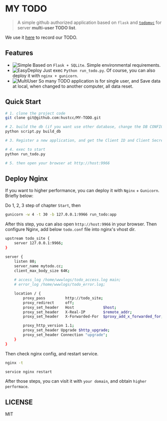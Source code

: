 # MY TODO

> A simple github authorized application based on `flask` and [`todomvc`](https://github.com/tastejs/todomvc/tree/master/examples) for server **multi-user TODO list**.

We use it [here](http://mytodo.cc) to record our TODO.

## Features

 - ![Simple](http://shields.hust.cc/TODO-Simple-orange.svg) Based on `Flask + SQLite`. Simple environmental requirements.
 - ![EasyDeploy](http://shields.hust.cc/TODO-EasyDeploy-blue.svg) Just exec `Python run_todo.py`. Of course, you can also deploy it with `nginx + gunicorn`.
 - ![MultiUser](http://shields.hust.cc/TODO-MultiUser-green.svg) So many TODO application is for single user, and Save data at local, when changed to another computer, all data reset.


## Quick Start

```sh
# 1. clone the project code
git clone git@github.com:hustcc/MY-TODO.git

# 2. build the db (if you want use other database, change the DB CONFIG)
python script.py build_db

# 3. Register a new application, and get the Client ID and Client Secret, copy them to CONFIG (app/__init__.py) file. And set the login callback URL (http://IP:PORT/github/callback)

# 4. exec to start
python run_todo.py

# 5. then open your browser at http://host:9966 
```


## Deploy Nginx

If you want to higher performance, you can deploy it with `Nginx` + `Gunicorn`. Briefly below:

Do 1, 2, 3 step of chapter `Start`, then

```sh
gunicorn -w 4 -t 30 -b 127.0.0.1:9966 run_todo:app
```

After this step, you can also open `http://host:9966` in your browser. Then configure Nginx, add below `todo.conf` file into nginx's vhost dir.

```sh
upstream todo_site {
	server 127.0.0.1:9966;
}

server {
    listen 80;
    server_name mytodo.cc;
    client_max_body_size 64K;
    
    # access_log /home/wwwlogs/todo_access.log main;
    # error_log /home/wwwlogs/todo_error.log;

    location / {
        proxy_pass         http://todo_site;
        proxy_redirect     off;
        proxy_set_header   Host             $host;
        proxy_set_header   X-Real-IP        $remote_addr;
        proxy_set_header   X-Forwarded-For  $proxy_add_x_forwarded_for;

        proxy_http_version 1.1;
        proxy_set_header Upgrade $http_upgrade;
        proxy_set_header Connection "upgrade";
    }
}
```

Then check nginx config, and restart service.

```sh
nginx -t

service nginx restart
```

After those steps, you can visit it with `your domain`, and obtain `higher performace`.


## LICENSE

MIT